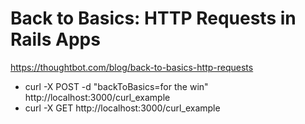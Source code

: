 # Back to Basics: HTTP Requests in Rails Apps

https://thoughtbot.com/blog/back-to-basics-http-requests

* curl -X POST -d "backToBasics=for the win" http://localhost:3000/curl_example
* curl -X GET http://localhost:3000/curl_example